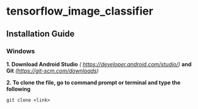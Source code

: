 # tensorflow_image_classifier

## Installation Guide

### Windows
**1. Download Android Studio** *( https://developer.android.com/studio/)*   **and Git**  *(https://git-scm.com/downloads)* <br/>

**2. To clone the file, go to command prompt or terminal and type the following**
```
git clone <link>
```

